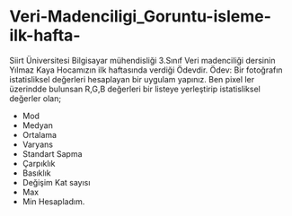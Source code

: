 # Veri-Madenciligi_Goruntu-isleme-ilk-hafta-
Siirt Üniversitesi Bilgisayar mühendisliği 3.Sınıf Veri madenciliği dersinin Yılmaz Kaya Hocamızın ilk haftasında verdiği Ödevdir.
Ödev: Bir fotoğrafın istatisliksel değerleri hesaplayan bir uygulam yapınız.
Ben pixel ler üzerindde bulunsan R,G,B değerleri bir listeye yerleştirip istatisliksel değerler olan;
* Mod
* Medyan
* Ortalama
* Varyans
* Standart Sapma
* Çarpıklık
* Basıklık
* Değişim Kat sayısı
* Max
* Min
Hesapladım.

